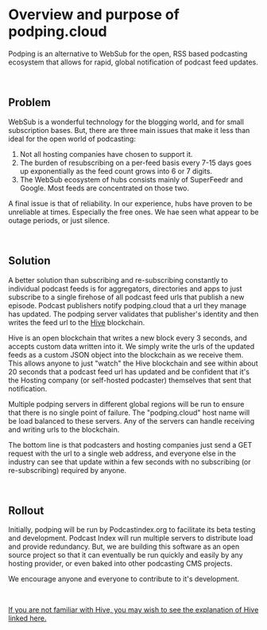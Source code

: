 # Overview and purpose of podping.cloud

Podping is an alternative to WebSub for the open, RSS based podcasting ecosystem that allows for rapid, global notification of podcast feed updates.

<br>

## Problem

WebSub is a wonderful technology for the blogging world, and for small subscription bases.  But, there are three main issues that make it less than ideal for the open world of podcasting:

1. Not all hosting companies have chosen to support it.
2. The burden of resubscribing on a per-feed basis every 7-15 days goes up exponentially as the feed count grows into 6 or 7 digits.
3. The WebSub ecosystem of hubs consists mainly of SuperFeedr and Google.  Most feeds are concentrated on those two.

A final issue is that of reliability.  In our experience, hubs have proven to be unreliable at times.  Especially the free ones.  We hae seen what appear to be outage periods, or just silence.

<br>

## Solution

A better solution than subscribing and re-subscribing constantly to individual podcast feeds is for aggregators, directories and apps to
just subscribe to a single firehose of all podcast feed urls that publish a new episode.  Podcast publishers notify podping.cloud that a url they manage has updated.  The podping server validates that publisher's identity and then writes the feed url to the [Hive](https://hive.io/) blockchain.

Hive is an open blockchain that writes a new block every 3 seconds, and accepts custom data written into it.  We simply write the urls of the updated feeds as a custom JSON object into the blockchain as we receive them.  This allows anyone to just "watch" the Hive blockchain and see within about 20 seconds that a podcast feed url has updated and be confident that it's the Hosting company (or self-hosted podcaster) themselves that sent that notification.

Multiple podping servers in different global regions will be run to ensure that there is no single point of failure.  The "podping.cloud" host name will be load balanced to these servers.  Any of the servers can handle receiving and writing urls to the blockchain.

The bottom line is that podcasters and hosting companies just send a GET request with the url to a single web address, and everyone else in the industry can see that update within a few seconds with no subscribing (or re-subscribing) required by anyone.

<br>

## Rollout

Initially, podping will be run by Podcastindex.org to facilitate its beta testing and development.  Podcast Index will run multiple servers to distribute load and provide redundancy.  But, we are building this software as an open source project so that it can eventually be run quickly and easily by any hosting provider, or even baked into other podcasting CMS projects.

We encourage anyone and everyone to contribute to it's development.

<br>

[If you are not familiar with Hive, you may wish to see the explanation of Hive linked here.](https://github.com/Podcastindex-org/podping.cloud/blob/update-overview/explanaing_hive.md)
